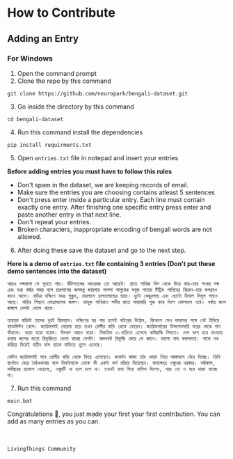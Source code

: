 # How to Contribute 

## Adding an Entry

### For Windows 
1. Open the command prompt
2. Clone the repo by this command 
```
git clone https://github.com/neuropark/bengali-dataset.git
```
3. Go inside the directory by this command 
```
cd bengali-dataset
```
4. Run this command install the dependencies 
```
pip install requirments.txt
```
5. Open `entries.txt` file in notepad and insert your entries

**Before adding entries you must have to follow this rules**
- Don't spam in the dataset, we are keeping records of email.
- Make sure the entries you are choosing contains atleast 5 sentences
- Don't press enter inside a particular entry. Each line must contain exactly one entry. After finishing one specific entry press enter and paste another entry in that next line.
- Don't repeat your entries. 
- Broken characters, inappropriate encoding of bengali words are not allowed.

6. After doing these save the dataset and go to the next step.

**Here is a demo of `entries.txt` file containing 3 entries (Don't put these demo sentences into the dataset)**
```
আরও শব্দমালা সে শুনতে পায়। কীটপতঙ্গের আওয়াজ তো আছেই। রাতে পাখিরা বিল থেকে উড়ে যায়—তার পাখার শব্দ এবং ভরা বর্ষার সময় বলে চারপাশের জলমগ্ন জায়গায় শাপলা শালুকের সবুজ পাতায় টিট্রিভ পাখিদের বিচরণ—তার কলরবও কানে আসে। বাড়ির দক্ষিণে সদর পুকুর, চারপাশে চালতাগাছের ছায়া। দুটো খেজুরগাছ এবং ছোটো বিশাল শিমূল গাছও আছে। বাড়ির পিছনে মোত্রাঘাসের জঙ্গল। ডাহুক পাখিরাও গভীর রাতে মারামারি শুরু করে দিলে কোলাহল ওঠে। বর্ষায় জলে জঙ্গলে দেশটা ভেসে থাকে।

তাছাড়া বাড়িটা তাদের খুবই ছিমছাম। দক্ষিণের ঘর পার হলেই বাইরের উঠোন, বিকেলে সেও দাদাদের সঙ্গে নেট টানিয়ে ব্যাডমিন্টন খেলে। জ্যাঠামশাই ঘোড়ায় চড়ে তখন রোগীর বাড়ি থেকে ফেরেন। জ্যাঠামশায়ের ডিসপেনসারি ঘরের মেঝে শান বাঁধানো। বড়ো বড়ো বয়েম। উদখল আরও বড়ো। নিমাইদা এ-বাড়িতে এসেছে কবিরাজি শিখতে। দেশ ভাগ হয়ে যাওয়ায় বন্যার জলের মতো রিফুজিতে ভেসে যাচ্ছে দেশটা। কমলবউ রিফুজি মেয়ে সে জানে। ভালো নাম কমললতা। নাকে নথ করিয়ে দিয়েই যতীন দাস তাকে বাড়িতে তুলে এনেছে।

সেদিন জ্যাঠামশাই সবে রোগীর বাড়ি থেকে ফিরে এসেছেন। জনার্দন কাকা তাঁর ঘোড়া নিয়ে আস্তাবলে বেঁধে দিচ্ছে। তিনি স্নানটান সেরে বৈঠখখানায় বসে নিমাইদাকে ডেকে কী একটা ফর্দ ধরিয়ে দিয়েছেন। বাসলেহর ওষুধের দরকার। বর্ষাকাল, সর্দিজ্বরের প্রকোপ বেড়েছে, ওষুধটি না হলে চলে না। তখনই বাবা গিয়ে নালিশ দিলেন, আর তো ও ঘরে থাকা যাচ্ছে না।
```
7. Run this command
```
main.bat
```
Congratulations :tada:, you just made your first your first contribution. You can add as many entries as you can.

<br><br>
`LivingThings Community`
